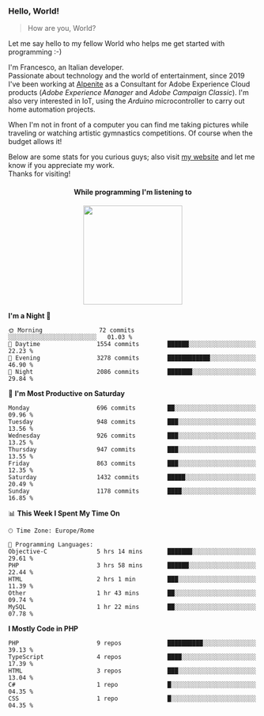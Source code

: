 ### Hello, World!

> How are you, World?

Let me say hello to my fellow World who helps me get started with programming :-)

I'm Francesco, an Italian developer.  
Passionate about technology and the world of entertainment, since 2019 I've been working at [Alpenite](https://www.alpenite.com) as a Consultant for Adobe Experience Cloud products (*Adobe Experience Manager* and *Adobe Campaign Classic*). I'm also very interested in IoT, using the *Arduino* microcontroller to carry out home automation projects.

When I'm not in front of a computer you can find me taking pictures while traveling or watching artistic gymnastics competitions. Of course when the budget allows it!

Below are some stats for you curious guys; also visit [my website](https://www.francescorega.eu) and let me know if you appreciate my work.  
Thanks for visiting!

<div align="center">
  <h4>While programming I'm listening to</h4>
  <a href="https://apps.francescorega.eu/now-playing/11147232609" target="_blank"><img src="https://apps.francescorega.eu/now-playing/11147232609" width="200"></a>
</div>

<!--START_SECTION:waka-->
**I'm a Night 🦉** 

```text
🌞 Morning                72 commits          ░░░░░░░░░░░░░░░░░░░░░░░░░   01.03 % 
🌆 Daytime                1554 commits        ██████░░░░░░░░░░░░░░░░░░░   22.23 % 
🌃 Evening                3278 commits        ████████████░░░░░░░░░░░░░   46.90 % 
🌙 Night                  2086 commits        ███████░░░░░░░░░░░░░░░░░░   29.84 % 
```
📅 **I'm Most Productive on Saturday** 

```text
Monday                   696 commits         ██░░░░░░░░░░░░░░░░░░░░░░░   09.96 % 
Tuesday                  948 commits         ███░░░░░░░░░░░░░░░░░░░░░░   13.56 % 
Wednesday                926 commits         ███░░░░░░░░░░░░░░░░░░░░░░   13.25 % 
Thursday                 947 commits         ███░░░░░░░░░░░░░░░░░░░░░░   13.55 % 
Friday                   863 commits         ███░░░░░░░░░░░░░░░░░░░░░░   12.35 % 
Saturday                 1432 commits        █████░░░░░░░░░░░░░░░░░░░░   20.49 % 
Sunday                   1178 commits        ████░░░░░░░░░░░░░░░░░░░░░   16.85 % 
```


📊 **This Week I Spent My Time On** 

```text
🕑︎ Time Zone: Europe/Rome

💬 Programming Languages: 
Objective-C              5 hrs 14 mins       ███████░░░░░░░░░░░░░░░░░░   29.61 % 
PHP                      3 hrs 58 mins       ██████░░░░░░░░░░░░░░░░░░░   22.44 % 
HTML                     2 hrs 1 min         ███░░░░░░░░░░░░░░░░░░░░░░   11.39 % 
Other                    1 hr 43 mins        ██░░░░░░░░░░░░░░░░░░░░░░░   09.74 % 
MySQL                    1 hr 22 mins        ██░░░░░░░░░░░░░░░░░░░░░░░   07.78 % 
```

**I Mostly Code in PHP** 

```text
PHP                      9 repos             ██████████░░░░░░░░░░░░░░░   39.13 % 
TypeScript               4 repos             ████░░░░░░░░░░░░░░░░░░░░░   17.39 % 
HTML                     3 repos             ███░░░░░░░░░░░░░░░░░░░░░░   13.04 % 
C#                       1 repo              █░░░░░░░░░░░░░░░░░░░░░░░░   04.35 % 
CSS                      1 repo              █░░░░░░░░░░░░░░░░░░░░░░░░   04.35 % 
```




<!--END_SECTION:waka-->
